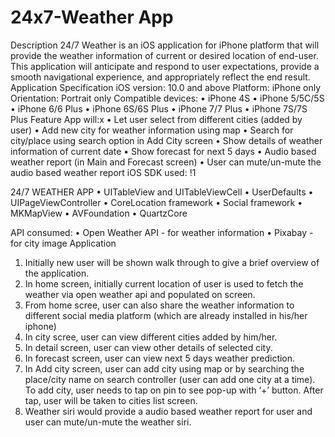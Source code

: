 # 24x7-Weather App

Description
24/7 Weather is an iOS application for iPhone platform that will provide the weather information of
current or desired location of end-user. This application will anticipate and respond to user
expectations, provide a smooth navigational experience, and appropriately reflect the end result.
Application Specification
iOS version: 10.0 and above
Platform: iPhone only
Orientation: Portrait only
Compatible devices:
• iPhone 4S
• iPhone 5/5C/5S
• iPhone 6/6 Plus
• iPhone 6S/6S Plus
• iPhone 7/7 Plus
• iPhone 7S/7S Plus
Feature
App will:x
• Let user select from different cities (added by user)
• Add new city for weather information using map
• Search for city/place using search option in Add City screen
• Show details of weather information of current date
• Show forecast for next 5 days
• Audio based weather report (in Main and Forecast screen)
• User can mute/un-mute the audio based weather report
iOS SDK used:
!1

24/7 WEATHER APP
• UITableView and UITableViewCell
• UserDefaults
• UIPageViewController
• CoreLocation framework
• Social framework
• MKMapView
• AVFoundation
• QuartzCore

API consumed:
• Open Weather API - for weather information
• Pixabay - for city image
Application
1. Initially new user will be shown walk through to give a brief overview of the application.
2. In home screen, initially current location of user is used to fetch the weather via open weather api and populated
on screen.
3. From home scree, user can also share the weather information to different social media platform (which are
already installed in his/her iphone)
4. In city scree, user can view different cities added by him/her.
5. In detail screen, user can view other details of selected city.
6. In forecast screen, user can view next 5 days weather prediction.
7. In Add city screen, user can add city using map or by searching the place/city name on search controller (user
can add one city at a time). To add city, user needs to tap on pin to see pop-up with ‘+’ button. After tap, user
will be taken to cities list screen.
8. Weather siri would provide a audio based weather report for user and user can mute/un-mute the weather siri.
